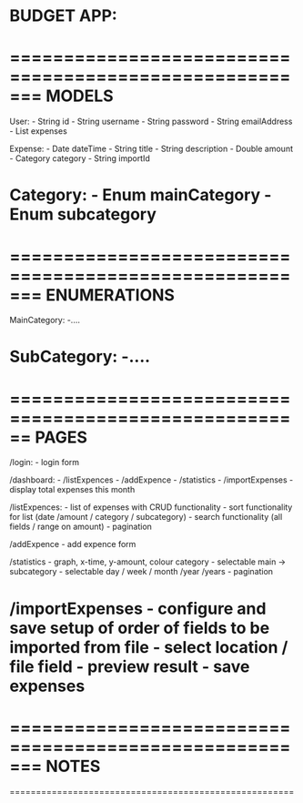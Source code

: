 # BUDGET APP:

=======================================================
MODELS
=======================================================
User:
    - String id
    - String username
    - String password
    - String emailAddress 
    - List expenses

Expense:
    - Date dateTime
    - String title
    - String description 
    - Double amount
    - Category category 
    - String importId

Category:
    - Enum mainCategory
    - Enum subcategory
=======================================================


=======================================================
ENUMERATIONS
=======================================================
MainCategory:
    -.... 

SubCategory:
    -.... 
=======================================================


======================================================
PAGES
=======================================================
/login:
    - login form

/dashboard:
    - /listExpences
    - /addExpence
    - /statistics
    - /importExpenses
    - display total expenses this month

/listExpences:
    - list of expenses with CRUD functionality
    - sort functionality for list (date /amount / category / subcategory) 
    - search functionality (all fields / range on amount) 
    - pagination 

/addExpence
    - add expence form

/statistics
    - graph, x-time, y-amount, colour category
    - selectable main -> subcategory
    - selectable day / week / month /year /years
    - pagination 

/importExpenses
    - configure and save setup of order of fields to be imported from file
    - select location / file field
    - preview result
    - save expenses
=======================================================


=======================================================
NOTES
=======================================================

======================================================
